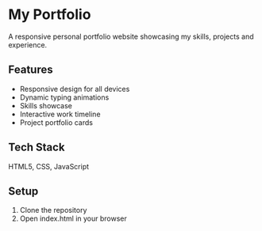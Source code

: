 # My Portfolio

A responsive personal portfolio website showcasing my skills, projects and experience.

## Features
- Responsive design for all devices
- Dynamic typing animations
- Skills showcase
- Interactive work timeline
- Project portfolio cards

## Tech Stack
HTML5, CSS, JavaScript

## Setup
1. Clone the repository
2. Open index.html in your browser


